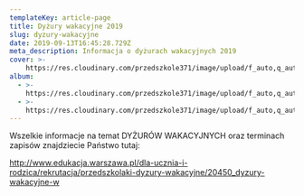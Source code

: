 ```yaml
---
templateKey: article-page
title: Dyżury wakacyjne 2019
slug: dyzury-wakacyjne
date: 2019-09-13T16:45:28.729Z
meta_description: Informacja o dyżurach wakacyjnych 2019
cover: >-
    https://res.cloudinary.com/przedszkole371/image/upload/f_auto,q_auto/c_fill,w_1200/v1570194488/Aktualno%C5%9Bci/365975805_883533616f_o_ajngfu.jpg
album:
  - >-
    https://res.cloudinary.com/przedszkole371/image/upload/f_auto,q_auto/c_fill,w_1200/v1570194488/Aktualno%C5%9Bci/365975805_883533616f_o_ajngfu.jpg
  - >-
    https://res.cloudinary.com/przedszkole371/image/upload/f_auto,q_auto/c_fill,w_1200/v1570195446/Aktualno%C5%9Bci/48428096427_c9730ec7e0_k_f0wbey.jpg
---
```


Wszelkie informacje na temat DYŻURÓW WAKACYJNYCH oraz terminach zapisów znajdziecie Państwo tutaj:

<http://www.edukacja.warszawa.pl/dla-ucznia-i-rodzica/rekrutacja/przedszkolaki-dyzury-wakacyjne/20450_dyzury-wakacyjne-w>
